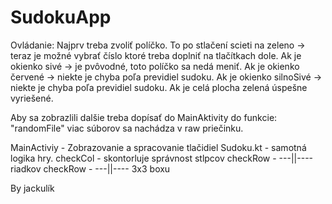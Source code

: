 # SudokuApp

Ovládanie:
Najprv treba zvoliť políčko. To po stlačení scieti na zeleno -> teraz je možné vybrať číslo ktoré treba doplniť na tlačítkach dole.
Ak je okienko sivé -> je pvôvodné, toto políčko sa nedá meniť.
Ak je okienko červené -> niekte je chyba poľa previdiel sudoku.
Ak je okienko silnoSivé -> niekte je chyba poľa previdiel sudoku.
Ak je celá plocha zelená úspešne vyriešené.

Aby sa zobrazlili dalšie treba dopísať do MainAktivity do funkcie: "randomFile" viac súborov sa nachádza v raw priečinku.

MainActiviy - Zobrazovanie a spracovanie tlačidiel
Sudoku.kt - samotná logika hry.
checkCol - skontorluje správnost stlpcov
checkRow - ---||---- riadkov
checkRow - ---||---- 3x3 boxu

By jackulík
